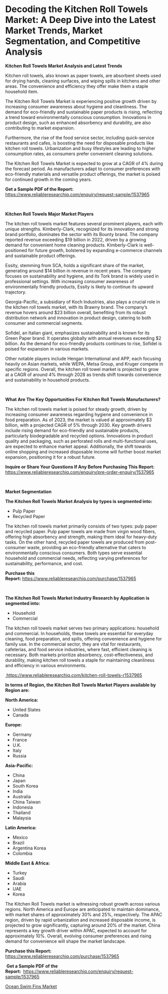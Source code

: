 <p><h1>Decoding the Kitchen Roll Towels Market: A Deep Dive into the Latest Market Trends, Market Segmentation, and Competitive Analysis</h1></p><p><strong>Kitchen Roll Towels Market Analysis and Latest Trends</strong></p>
<p><p>Kitchen roll towels, also known as paper towels, are absorbent sheets used for drying hands, cleaning surfaces, and wiping spills in kitchens and other areas. The convenience and efficiency they offer make them a staple household item. </p><p>The Kitchen Roll Towels Market is experiencing positive growth driven by increasing consumer awareness about hygiene and cleanliness. The demand for eco-friendly and sustainable paper products is rising, reflecting a trend toward environmentally conscious consumption. Innovations in product design, such as enhanced absorbency and durability, are also contributing to market expansion.</p><p>Furthermore, the rise of the food service sector, including quick-service restaurants and cafes, is boosting the need for disposable products like kitchen roll towels. Urbanization and busy lifestyles are leading to higher consumption rates, as consumers prefer convenient cleaning solutions. </p><p>The Kitchen Roll Towels Market is expected to grow at a CAGR of 4% during the forecast period. As manufacturers adapt to consumer preferences with eco-friendly materials and versatile product offerings, the market is poised for continued growth in the coming years.</p></p>
<p><strong>Get a Sample PDF of the Report:&nbsp;</strong> <a href="https://www.reliableresearchiq.com/enquiry/request-sample/1537965?utm_campaign=2463&utm_medium=2&utm_source=Github&utm_content=ia&utm_term=05042025&utm_id=kitchen-roll-towels">https://www.reliableresearchiq.com/enquiry/request-sample/1537965</a></p>
<p>&nbsp;</p>
<p><strong>Kitchen Roll Towels Major Market Players</strong></p>
<p><p>The kitchen roll towels market features several prominent players, each with unique strengths. Kimberly-Clark, recognized for its innovation and strong brand portfolio, dominates the sector with its Bounty brand. The company reported revenue exceeding $19 billion in 2022, driven by a growing demand for convenient home cleaning products. Kimberly-Clark is well-positioned for future growth, bolstered by expanding e-commerce channels and sustainable product offerings.</p><p>Essity, stemming from SCA, holds a significant share of the market, generating around $14 billion in revenue in recent years. The company focuses on sustainability and hygiene, and its Tork brand is widely used in professional settings. With increasing consumer awareness of environmentally friendly products, Essity is likely to continue its upward trajectory.</p><p>Georgia-Pacific, a subsidiary of Koch Industries, also plays a crucial role in the kitchen roll towels market, with its Brawny brand. The company’s revenue hovers around $23 billion overall, benefiting from its robust distribution network and innovation in product design, catering to both consumer and commercial segments.</p><p>Sofidel, an Italian giant, emphasizes sustainability and is known for its Green Paper brand. It operates globally with annual revenues exceeding $2 billion. As the demand for eco-friendly products continues to rise, Sofidel is poised for expansion in various markets.</p><p>Other notable players include Hengan International and APP, each focusing heavily on Asian markets, while WEPA, Metsa Group, and Kruger compete in specific regions. Overall, the kitchen roll towel market is projected to grow at a CAGR of around 4% through 2028 as trends shift towards convenience and sustainability in household products.</p></p>
<p>&nbsp;</p>
<p><strong>What Are The Key Opportunities For Kitchen Roll Towels Manufacturers?</strong></p>
<p><p>The kitchen roll towels market is poised for steady growth, driven by increasing consumer awareness regarding hygiene and convenience in food preparation. As of 2023, the market is valued at approximately $3 billion, with a projected CAGR of 5% through 2030. Key growth drivers include rising demand for eco-friendly and sustainable products, particularly biodegradable and recycled options. Innovations in product quality and packaging, such as perforated rolls and multi-functional uses, are expected to enhance market appeal. Additionally, the shift towards online shopping and increased disposable income will further boost market expansion, positioning it for a robust future.</p></p>
<p><strong>Inquire or Share Your Questions If Any Before Purchasing This Report:</strong> <a href="https://www.reliableresearchiq.com/enquiry/pre-order-enquiry/1537965?utm_campaign=2463&utm_medium=2&utm_source=Github&utm_content=ia&utm_term=05042025&utm_id=kitchen-roll-towels">https://www.reliableresearchiq.com/enquiry/pre-order-enquiry/1537965</a></p>
<p>&nbsp;</p>
<p><strong>Market Segmentation</strong></p>
<p><strong>The Kitchen Roll Towels Market Analysis by types is segmented into:</strong></p>
<p><ul><li>Pulp Paper</li><li>Recycled Paper</li></ul></p>
<p><p>The kitchen roll towels market primarily consists of two types: pulp paper and recycled paper. Pulp paper towels are made from virgin wood fibers, offering high absorbency and strength, making them ideal for heavy-duty tasks. On the other hand, recycled paper towels are produced from post-consumer waste, providing an eco-friendly alternative that caters to environmentally conscious consumers. Both types serve essential household and commercial needs, reflecting varying preferences for sustainability, performance, and cost.</p></p>
<p><strong>Purchase this Report:&nbsp;</strong><a href="https://www.reliableresearchiq.com/purchase/1537965?utm_campaign=2463&utm_medium=2&utm_source=Github&utm_content=ia&utm_term=05042025&utm_id=kitchen-roll-towels">https://www.reliableresearchiq.com/purchase/1537965</a></p>
<p>&nbsp;</p>
<p><strong>The Kitchen Roll Towels Market Industry Research by Application is segmented into:</strong></p>
<p><ul><li>Household</li><li>Commercial</li></ul></p>
<p><p>The kitchen roll towels market serves two primary applications: household and commercial. In households, these towels are essential for everyday cleaning, food preparation, and spills, offering convenience and hygiene for family use. In the commercial sector, they are vital for restaurants, cafeterias, and food service industries, where fast, efficient cleaning is necessary. Both markets prioritize absorbency, cost-effectiveness, and durability, making kitchen roll towels a staple for maintaining cleanliness and efficiency in various environments.</p></p>
<p><a href="https://www.reliableresearchiq.com/kitchen-roll-towels-r1537965?utm_campaign=2463&utm_medium=2&utm_source=Github&utm_content=ia&utm_term=05042025&utm_id=kitchen-roll-towels">&nbsp;https://www.reliableresearchiq.com/kitchen-roll-towels-r1537965</a></p>
<p><strong>In terms of Region, the Kitchen Roll Towels Market Players available by Region are:</strong></p>
<p>
    <p> <strong> North America: </strong>
        <ul>
            <li>United States</li>
            <li>Canada</li>
        </ul>
        </p> 
    <p> <strong> Europe: </strong>
        <ul>
            <li>Germany</li>
            <li>France</li>
            <li>U.K.</li>
            <li>Italy</li>
            <li>Russia</li>
        </ul>
        </p> 
    <p> <strong> Asia-Pacific: </strong>
        <ul>
            <li>China</li>
            <li>Japan</li>
            <li>South Korea</li>
            <li>India</li>
            <li>Australia</li>
            <li>China Taiwan</li>
            <li>Indonesia</li>
            <li>Thailand</li>
            <li>Malaysia</li>
        </ul>
        </p> 
    <p> <strong> Latin America: </strong>
        <ul>
            <li>Mexico</li>
            <li>Brazil</li>
            <li>Argentina Korea</li>
            <li>Colombia</li>
        </ul>
        </p> 
    <p> <strong> Middle East & Africa: </strong>
        <ul>
            <li>Turkey</li>
            <li>Saudi</li>
            <li>Arabia</li>
            <li>UAE</li>
            <li>Korea</li>
        </ul>
    </p>
    </p>
<p><p>The Kitchen Roll Towels market is witnessing robust growth across various regions. North America and Europe are anticipated to maintain dominance, with market shares of approximately 30% and 25%, respectively. The APAC region, driven by rapid urbanization and increased disposable income, is projected to grow significantly, capturing around 20% of the market. China represents a key growth driver within APAC, expected to account for approximately 10%. Overall, evolving consumer preferences and rising demand for convenience will shape the market landscape.</p></p>
<p><strong>Purchase this Report: </strong><a href="https://www.reliableresearchiq.com/purchase/1537965?utm_campaign=2463&utm_medium=2&utm_source=Github&utm_content=ia&utm_term=05042025&utm_id=kitchen-roll-towels">https://www.reliableresearchiq.com/purchase/1537965</a></p>
<p>&nbsp;<strong>Get a Sample PDF of the Report:&nbsp;&nbsp;</strong><a href="https://www.reliableresearchiq.com/enquiry/request-sample/1537965?utm_campaign=2463&utm_medium=2&utm_source=Github&utm_content=ia&utm_term=05042025&utm_id=kitchen-roll-towels">https://www.reliableresearchiq.com/enquiry/request-sample/1537965</a></p>
<p><strong></strong></p>
<p><p><a href="https://github.com/NargisHussain75/Market-Research-Report-List-2/blob/main/ocean-swim-fins-market.md?utm_campaign=2463&utm_medium=2&utm_source=Github&utm_content=ia&utm_term=05042025&utm_id=kitchen-roll-towels">Ocean Swim Fins Market</a></p></p>